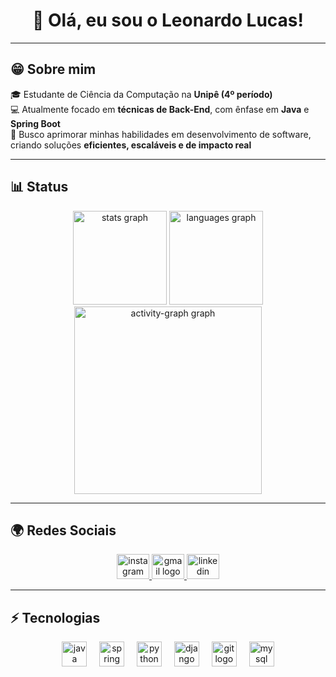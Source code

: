 <h1 align="center">👋 Olá, eu sou o Leonardo Lucas!</h1>

---

## 😁 Sobre mim  

🎓 Estudante de Ciência da Computação na **Unipê (4º período)**  
💻 Atualmente focado em <strong>técnicas de Back-End</strong>, com ênfase em **Java** e **Spring Boot**  
🚀 Busco aprimorar minhas habilidades em desenvolvimento de software, criando soluções **eficientes, escaláveis e de impacto real**  

---

## 📊 Status  

<div align="center">
  <img src="https://github-readme-stats.vercel.app/api?username=leonardolucasbs&hide_title=false&hide_rank=false&show_icons=true&include_all_commits=true&count_private=true&disable_animations=false&theme=rose_pine&locale=en&hide_border=false&order=1" height="150" alt="stats graph" />
  <img src="https://github-readme-stats.vercel.app/api/top-langs?username=leonardolucasbs&locale=en&hide_title=false&layout=compact&card_width=320&langs_count=5&theme=rose_pine&hide_border=false&order=2" height="150" alt="languages graph" />
  <img src="https://github-readme-activity-graph.vercel.app/graph?username=leonardolucasbs&radius=16&theme=redical&area=true&order=5" height="300" alt="activity-graph graph" />
</div>

---

## 🌍 Redes Sociais  

<p align="center">
  <a href="https://www.instagram.com/leolucaswz/" target="_blank">
    <img src="https://raw.githubusercontent.com/maurodesouza/profile-readme-generator/master/src/assets/icons/social/instagram/default.svg" width="52" height="40" alt="instagram logo"/>
  </a>
  <a href="mailto:leonardo.seuemail@gmail.com" target="_blank">
    <img src="https://raw.githubusercontent.com/maurodesouza/profile-readme-generator/master/src/assets/icons/social/gmail/default.svg" width="52" height="40" alt="gmail logo"/>
  </a>
  <a href="https://www.linkedin.com/in/leonardo-lucas-a3a482304/" target="_blank">
    <img src="https://raw.githubusercontent.com/maurodesouza/profile-readme-generator/master/src/assets/icons/social/linkedin/default.svg" width="52" height="40" alt="linkedin logo"/>
  </a>
</p>

---

## ⚡ Tecnologias  

<div align="center">
  <img src="https://cdn.jsdelivr.net/gh/devicons/devicon/icons/java/java-original.svg" height="40" alt="java logo"/>
  <img width="12"/>
  <img src="https://cdn.jsdelivr.net/gh/devicons/devicon/icons/spring/spring-original.svg" height="40" alt="spring logo"/>
  <img width="12"/>
  <img src="https://cdn.jsdelivr.net/gh/devicons/devicon/icons/python/python-original.svg" height="40" alt="python logo"/>
  <img width="12"/>
  <img src="https://cdn.jsdelivr.net/gh/devicons/devicon/icons/django/django-plain.svg" height="40" alt="django logo"/>
  <img width="12"/>
  <img src="https://cdn.jsdelivr.net/gh/devicons/devicon/icons/git/git-original.svg" height="40" alt="git logo"/>
  <img width="12"/>
  <img src="https://cdn.jsdelivr.net/gh/devicons/devicon/icons/mysql/mysql-original.svg" height="40" alt="mysql logo"/>
</div>
